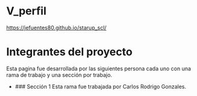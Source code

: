 # V_perfil
https://jefuentes80.github.io/starup_scl/

# Integrantes del proyecto

<p>
  Esta pagina fue desarrollada por las siguientes persona cada uno con una rama de trabajo y una sección por trabajo.
</p>

<ul>
  <li>
    ### Sección 1
    Esta rama fue trabajada por Carlos Rodrigo Gonzales.
  </li>

</ul>
